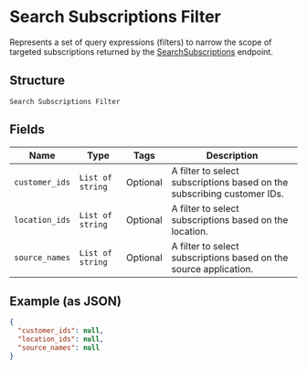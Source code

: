 
# Search Subscriptions Filter

Represents a set of query expressions (filters) to narrow the scope of targeted subscriptions returned by
the [SearchSubscriptions](../../doc/api/subscriptions.md#search-subscriptions) endpoint.

## Structure

`Search Subscriptions Filter`

## Fields

| Name | Type | Tags | Description |
|  --- | --- | --- | --- |
| `customer_ids` | `List of string` | Optional | A filter to select subscriptions based on the subscribing customer IDs. |
| `location_ids` | `List of string` | Optional | A filter to select subscriptions based on the location. |
| `source_names` | `List of string` | Optional | A filter to select subscriptions based on the source application. |

## Example (as JSON)

```json
{
  "customer_ids": null,
  "location_ids": null,
  "source_names": null
}
```


